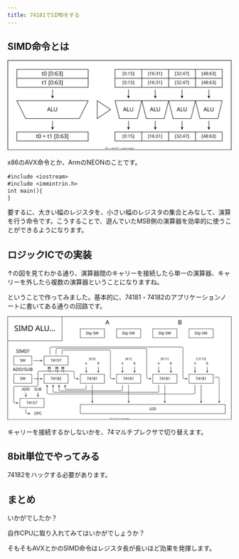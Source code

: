 ```yaml
---
title: 74181でSIMDをする
---
```


## SIMD命令とは

![](./img/simd.dio.svg)

x86のAVX命令とか、ArmのNEONのことです。

```cpp:
#include <iostream>
#include <immintrin.h>
int main(){
}
```

要するに、大きい幅のレジスタを、小さい幅のレジスタの集合とみなして、演算を行う命令です。こうすることで、遊んでいたMSB側の演算器を効率的に使うことができるようになります。

## ロジックICでの実装

↑の図を見てわかる通り、演算器間のキャリーを接続したら単一の演算器、キャリーを外したら複数の演算器ということになりますね。

ということで作ってみました。基本的に、74181・74182のアプリケーションノートに書いてある通りの回路です。

![](./img/alu.dio.svg)

キャリーを接続するかしないかを、74マルチプレクサで切り替えます。

## 8bit単位でやってみる

74182をハックする必要があります。

## まとめ

いかがでしたか？

自作CPUに取り入れてみてはいかがでしょうか？

そもそもAVXとかのSIMD命令はレジスタ長が長いほど効果を発揮します。
